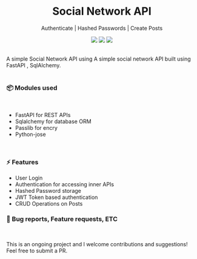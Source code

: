 <h1 align="center">
  <!-- <img src=".github/logo.png" width="80" height="80"/> -->
  <br>
Social Network API
</h1>


<p align="center"> Authenticate | Hashed Passwords | Create Posts</p>
<p align="center"> 
<img src="https://img.shields.io/badge/Python%20%20%F0%9F%90%8D-3.8-blueviolet">

<img src="https://badgen.net/badge/Open%20Source%20%3F/Yes%21/blue?icon=github">
<img src="https://img.shields.io/badge/contributions-welcome-brightgreen.svg?style=flat">
</p>

<br>
A simple Social Network API using A simple social network API built using FastAPI , SqlAlchemy.
<br>
<br>

### 📦 Modules used 
<br/>

* FastAPI for REST APIs 
* Sqlalchemy for database ORM
* Passlib for encry
* Python-jose
<br/>

### ⚡️ Features 
* User Login
* Authentication for accessing inner APIs
* Hashed Password storage
* JWT Token based authentication
* CRUD Operations on Posts

<!-- ### 📄 ChangeLog  -->

### 🙌 Bug reports, Feature requests, ETC

<br>

This is an ongoing project and I welcome contributions and suggestions! Feel free to submit a PR. 
